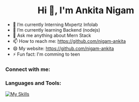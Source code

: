  <h1 align="center">Hi 👋, I'm Ankita Nigam</h1>

- 🔭 I’m currently Interning Mxpertz Infolab
- 🌱 I’m currently learning Backend (nodejs)
- 💬 Ask me anything about Mern Stack
- 📫 How to reach me: https://github.com/nigam-ankita
- 😄 My website: https://github.com/nigam-ankita
- ⚡ Fun fact: I'm comming to teen
  
### Connect with me:


### Languages and Tools:
[![My Skills](https://skillicons.dev/icons?i=html,css,javascript,bootstrap,jQury,react,express,Redux,Nodemon,Mongoodb,github)](https://skillicons.dev)



<br>
<!-- ⭐️ From [axiftaj](https://github.com/axiftaj) -->
